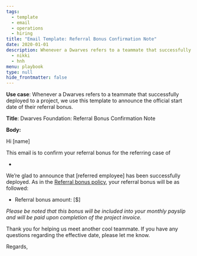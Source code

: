 ```yaml
---
tags: 
  - template
  - email
  - operations
  - hiring
title: "Email Template: Referral Bonus Confirmation Note"
date: 2020-01-01
description: Whenever a Dwarves refers to a teammate that successfully deployed to a project, we use this template to announce the official start date of their referral bonus.
  - nikki
  - hnh
menu: playbook
type: null
hide_frontmatter: false
---
```


**Use case**: Whenever a Dwarves refers to a teammate that successfully deployed to a project, we use this template to announce the official start date of their referral bonus.

**Title**: Dwarves Foundation: Referral Bonus Confirmation Note

**Body:**

Hi [name]

This email is to confirm your referral bonus for the referring case of 

- [referred employee - role]: [project].

We’re glad to announce that [referred employee] has been successfully deployed. As in the [Referral bonus policy](https://github.com/dwarvesf/handbook/blob/master/how-we-hire.md#referral), your referral bonus will be as followed:

- Referral bonus amount: [$]

*Please be noted that this bonus will be included into your monthly payslip and will be paid upon completion of the project invoice.*

Thank you for helping us meet another cool teammate. If you have any questions regarding the effective date, please let me know.

Regards,